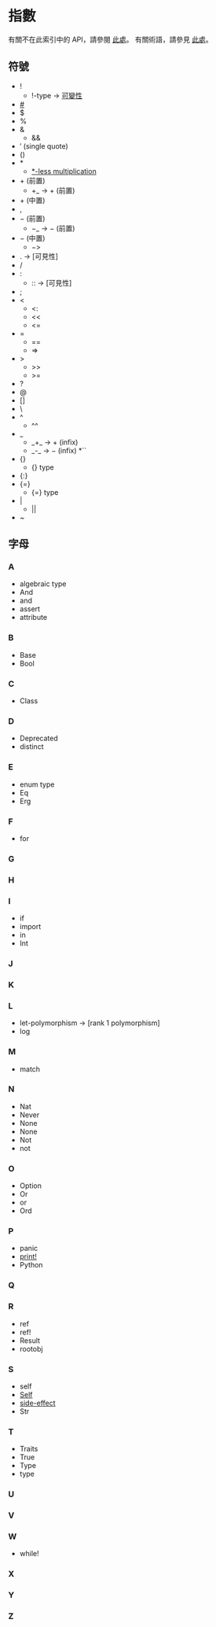 # 指數

有關不在此索引中的 API，請參閱 [此處](../API/index.md)。
有關術語，請參見 [此處](../dev_guide/terms.md)。

## 符號

* !
  * !-type → [可變性](./type/mut.md)
* [&#35;](./00_basic.md/#comment)
* $
* %
* &
  * &&
* &prime; (single quote)
* &lpar;&rpar;
* &ast;
  * [*-less multiplication](./01_literal.md/#less-multiplication)
* &plus; (前置)
  * &plus;_ → &plus; (前置)
* &plus; (中置)
* ,
* &minus; (前置)
  * &minus;_ → &minus; (前置)
* &minus; (中置)
  * &minus;>
* . → [可見性]
* /
* :
  * :: → [可見性]
* ;
* &lt;
  * &lt;:
  * &lt;&lt;
  * &lt;=
* =
  * ==
  * =>
* &gt;
  * &gt;&gt;
  * &gt;=
* ?
* @
* []
* \
* ^
  * ^^
* _
  * &#95;+&#95; → &plus; (infix)
  * &#95;-&#95; → &minus; (infix)
*``
* {}
  * {} type
* {:}
* {=}
  * {=} type
* |
  * ||
* ~

## 字母

### A

* algebraic&nbsp;type
* And
* and
* assert
* attribute

### B

* Base
* Bool

### C

* Class

### D

* Deprecated
* distinct

### E

* enum&nbsp;type
* Eq
* Erg

### F

* for

### G

### H

### I

* if
* import
* in
* Int

### J

### K

### L

* let-polymorphism → [rank 1 polymorphism]
* log

### M

* match

### N

* Nat
* Never
* None
* None
* Not
* not

### O

* Option
* Or
* or
* Ord

### P

* panic
* [print!](./../API/procs.md#print)
* Python

### Q

### R

* ref
* ref!
* Result
* rootobj

### S

* self
* [Self](./type/special.md)
* [side-effect](./07_side_effect.md)
* Str

### T

* Traits
* True
* Type
* type

### U

### V

### W

* while!

### X

### Y

### Z